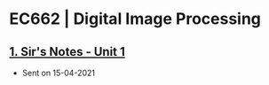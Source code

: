 # EC662 | Digital Image Processing

## [1. Sir's Notes - Unit 1](./EC662/DIP%20Notes.pdf)
  - Sent on 15-04-2021
